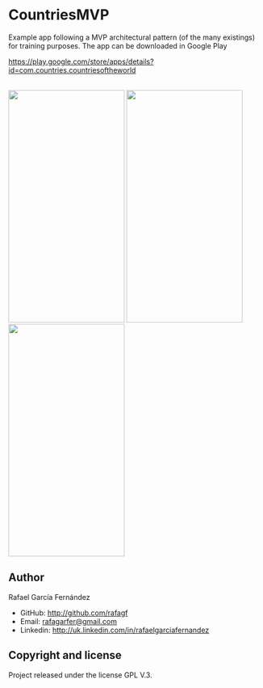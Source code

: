 # CountriesMVP

Example app following a MVP architectural pattern (of the many existings) for training purposes. The app can be downloaded in Google Play

https://play.google.com/store/apps/details?id=com.countries.countriesoftheworld

<br />   
<img src="https://lh3.googleusercontent.com/WIEk6t3RFAKTVHe8qzRKrCbmQ32I79uotptkqU66yFZH0f8ueHOtjHRJKCq3PVykJIw=h900-rw" width="230" height="460" />
<img src="https://lh3.googleusercontent.com/vc8XtQ_gVrFvLA77M3wIEV67AGfUWa59c1YYYQNKY7oC64EsJFenDi4XPSctaUJpAg=h900-rw" width="230" height="460" />
<https://lh3.googleusercontent.com/9gNRWKG7UFgB_kQUYFKR_KLFptFXjuTztXL3uekosba1RTH1TM81o8ri5eivhG5CWxg=h900-rw" width="230" height="460" />
<img src="https://lh3.googleusercontent.com/8ocFMrmB09A45HDiUD44Bhjj7R3lIo-5H2iqDkjskESygA7yDlXSNW-K1fJe6wqOaYU=h900-rw" width="230" height="460" />

## Author

Rafael García Fernández

* GitHub: http://github.com/rafagf
* Email: rafagarfer@gmail.com
* Linkedin: http://uk.linkedin.com/in/rafaelgarciafernandez

## Copyright and license

Project released under the license GPL V.3.

